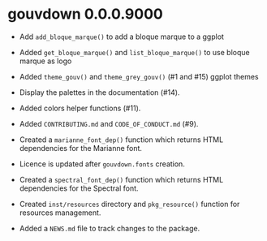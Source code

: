 # gouvdown 0.0.0.9000

* Add `add_bloque_marque()` to add a bloque marque to a ggplot

* Added `get_bloque_marque()` and `list_bloque_marque()` to use bloque marque as logo

* Added `theme_gouv()` and `theme_grey_gouv()` (#1 and #15) ggplot themes

* Display the palettes in the documentation (#14).

* Added colors helper functions (#11).

* Added `CONTRIBUTING.md` and `CODE_OF_CONDUCT.md` (#9).

* Created a `marianne_font_dep()` function which returns HTML dependencies for
the Marianne font.

* Licence is updated after `gouvdown.fonts` creation.

* Created a `spectral_font_dep()` function which returns HTML dependencies for
the Spectral font.

* Created `inst/resources` directory and `pkg_resource()` function for 
resources management.

* Added a `NEWS.md` file to track changes to the package.
